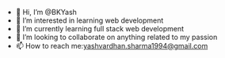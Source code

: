 - 👋 Hi, I’m @BKYash
- 👀 I’m interested in learning web development
- 🌱 I’m currently learning full stack web development
- 💞️ I’m looking to collaborate on anything related to my passion
- 📫 How to reach me:yashvardhan.sharma1994@gmail.com

<!---
BKYash/BKYash is a ✨ special ✨ repository because its `README.md` (this file) appears on your GitHub profile.
You can click the Preview link to take a look at your changes.
--->

